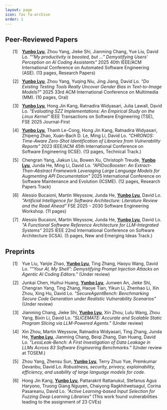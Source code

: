 ```yaml
---
layout: page
icon: fas fa-archive
order: 1
---
```


<style>
.conference-papers {
  counter-reset: conference-counter;
}
.conference-papers li {
  list-style-type: none;
  position: relative;
  padding-left: 30px;
  margin-bottom: 10px;
}
.conference-papers li:before {
  content: "[" counter(conference-counter) "]";
  counter-increment: conference-counter;
  position: absolute;
  left: 0;
}

.journal-articles {
  counter-reset: journal-counter;
}
.journal-articles li {
  list-style-type: none;
  position: relative;
  padding-left: 30px;
  margin-bottom: 10px;
}
.journal-articles li:before {
  content: "[" counter(journal-counter) "]";
  counter-increment: journal-counter;
  position: absolute;
  left: 0;
}

.preprints {
  counter-reset: preprint-counter;
}
.preprints li {
  list-style-type: none;
  position: relative;
  padding-left: 30px;
  margin-bottom: 10px;
}
.preprints li:before {
  content: "[" counter(preprint-counter) "]";
  counter-increment: preprint-counter;
  position: absolute;
  left: 0;
}

.author-highlight {
  font-weight: bold;
  text-decoration: underline;
}

.paper-title {
  font-style: italic;
}
</style>

## Peer-Reviewed Papers
<ul class="conference-papers">
<li><span class="author-highlight">Yunbo Lyu</span>, Zhou Yang, Jieke Shi, Jianming Chang, Yue Liu, David Lo. <span class="paper-title">"“My productivity is boosted, but ...” Demystifying Users' Perception on AI Coding Assistants"</span> 2025 40th IEEE/ACM International Conference on Automated Software Engineering (ASE). (13 pages, Research Papers)</li>
<li><span class="author-highlight">Yunbo Lyu</span>, Zhou Yang, Yuqing Niu, Jing Jiang, David Lo. <span class="paper-title">"Do Existing Testing Tools Really Uncover Gender Bias in Text-to-Image Models?"</span> 2025 33rd ACM International Conference on Multimedia (MM). (10 pages, Oral)</li>
<li><span class="author-highlight">Yunbo Lyu</span>, Hong Jin Kang, Ratnadira Widyasari, Julia Lawall, David Lo. <span class="paper-title">"Evaluating SZZ Implementations: An Empirical Study on the Linux Kernel"</span> IEEE Transactions on Software Engineering (TSE), FSE 2025 Journal-First</li>
<li><span class="author-highlight">Yunbo Lyu</span>, Thanh Le-Cong, Hong Jin Kang, Ratnadira Widyasari, Zhipeng Zhao, Xuan-Bach D. Le, Ming Li, David Lo. <span class="paper-title">"CHRONOS: Time-Aware Zero-Shot Identification of Libraries from Vulnerability Reports"</span> 2023 IEEE/ACM 45th International Conference on Software Engineering (ICSE). (13 pages, Technical Track.)</li>
<li>Chengran Yang, Jiakun Liu, Bowen Xu, Christoph Treude, <span class="author-highlight">Yunbo Lyu</span>, Junda He, Ming Li, David Lo. <span class="paper-title">"APIDocBooster: An Extract-Then-Abstract Framework Leveraging Large Language Models for Augmenting API Documentation"</span> 2025 International Conference on Software Maintenance and Evolution (ICSME). (12 pages, Research Papers Track)</li>
<li>Alessio Bucaioni, Martin Weyssow, Junda He, <span class="author-highlight">Yunbo Lyu</span>, David Lo. <span class="paper-title">"Artificial Intelligence for Software Architecture: Literature Review and the Road Ahead"</span> FSE 2025 - 2030 Software Engineering Workshop. (11 pages)</li>
<li>Alessio Bucaioni, Martin Weyssow, Junda He, <span class="author-highlight">Yunbo Lyu</span>, David Lo. <span class="paper-title">"A Functional Software Reference Architecture for LLM-Integrated Systems"</span> 2025 IEEE 22nd International Conference on Software Architecture (ICSA). (5 pages, New and Emerging Ideas Track.)</li>
</ul>

## Preprints
<ul class="preprints">
<li>Yue Liu, Yanjie Zhao, <span class="author-highlight">Yunbo Lyu</span>, Ting Zhang, Haoyu Wang, David Lo. <span class="paper-title">""Your AI, My Shell": Demystifying Prompt Injection Attacks on Agentic AI Coding Editors."</span> (Under review)</li> 
<li>Junkai Chen, Huihui Huang, <span class="author-highlight">Yunbo Lyu</span>, Junwen An, Jieke Shi, Chengran Yang, Ting Zhang, Haoye Tian, Yikun Li, Zhenhao Li, Xin Zhou, Xing Hu, David Lo. <span class="paper-title">"SecureAgentBench: Benchmarking Secure Code Generation under Realistic Vulnerability Scenarios"</span> (Under review)</li>
<li>Jianming Chang, Jieke Shi, <span class="author-highlight">Yunbo Lyu</span>, Xin Zhou, Lulu Wang, Zhou Yang, Bixin Li, David Lo. <span class="paper-title">"SLICEMATE: Accurate and Scalable Static Program Slicing via LLM-Powered Agents."</span> (Under review)</li>
<li>Xin Zhou, Martin Weyssow, Ratnadira Widyasari, Ting Zhang, Junda He, <span class="author-highlight">Yunbo Lyu</span>, Jianming Chang, Beiqi Zhang, Dan Huang, David Lo. <span class="paper-title">"LessLeak-Bench: A First Investigation of Data Leakage in LLMs Across 83 Software Engineering Benchmarks."</span> (Under review at TOSEM.)</li>
<li>Zhou Yang, Zhensu Sun, <span class="author-highlight">Yunbo Lyu</span>, Terry Zhuo Yue, Premkumar Devanbu, David Lo. <span class="paper-title">Robustness, security, privacy, explainability, efficiency, and usability of large language models for code.</span></li>
<li>Hong Jin Kang, <span class="author-highlight">Yunbo Lyu</span>, Pattarakrit Rattanukul, Stefanus Agus Haryono, Truong Giang Nguyen, Chaiyong Ragkhitwetsagul, Corina Pasareanu, David Lo. <span class="paper-title">"Active Learning-based Input Selection for Fuzzing Deep Learning Libraries"</span> (This work found vulnerabilities leading to the assignment of 23 CVEs)</li>
</ul>